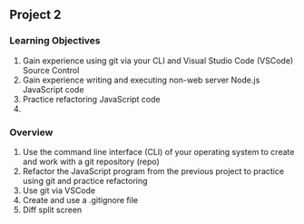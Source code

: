 ## Project 2

### Learning Objectives

1. Gain experience using git via your CLI and Visual Studio Code (VSCode) Source Control
2. Gain experience writing and executing non-web server Node.js JavaScript code
3. Practice refactoring JavaScript code
4. 
### Overview

1. Use the command line interface (CLI) of your operating system to create and work with a git repository (repo)
2. Refactor the JavaScript program from the previous project to practice using git and practice refactoring
3. Use git via VSCode
4. Create and use a .gitignore file
5. Diff split screen
